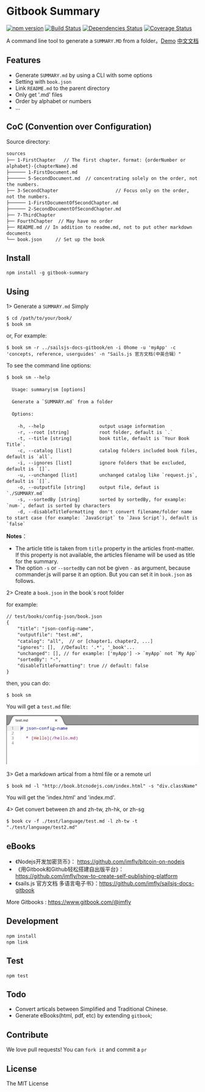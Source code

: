 # Gitbook Summary

[![npm version](https://badge.fury.io/js/gitbook-summary.svg)](https://badge.fury.io/js/gitbook-summary)
[![Build Status](https://travis-ci.org/imfly/gitbook-summary.png?branch=master)](https://travis-ci.org/imfly/gitbook-summary)
[![Dependencies Status](https://david-dm.org/imfly/gitbook-summary.png)](https://david-dm.org/imfly/gitbook-summary)
[![Coverage Status](https://coveralls.io/repos/imfly/gitbook-summary/badge.png)](https://coveralls.io/r/imfly/gitbook-summary)


A command line tool to generate a `SUMMARY.MD` from a folder。[Demo](http://imfly.github.io/how-to-create-self-publishing-platform) [中文文档](http://imfly.github.io/how-to-create-self-publishing-platform/3-%E5%A6%82%E4%BD%95%E6%89%93%E9%80%A0%E8%87%AA%E5%B7%B1%E7%9A%84%E5%B9%B3%E5%8F%B0%EF%BC%9F/2-Summary%E7%9A%84%E4%BD%BF%E7%94%A8.html)

## Features

- Generate `SUMMARY.md` by using a CLI with some options
- Setting with `book.json`
- Link `README.md` to the parent directory
- Only get '.md' files
- Order by alphabet or numbers
- ...

## CoC (Convention over Configuration)

Source directory:

```
sources
├── 1-FirstChapter   // The first chapter，format: {orderNumber or alphabet}-{chapterName}.md
├────── 1-FirstDocument.md
├────── 5-SecondDocument.md  // concentrating solely on the order, not the numbers.
├── 3-SecondChapter                     // Focus only on the order, not the numbers.
├────── 1-FirstDocumentOfSecondChapter.md
├────── 2-SecondDocumentOfSecondChapter.md  
├── 7-ThirdChapter
├── FourthChapter  // May have no order
├── README.md // In addition to readme.md, not to put other markdown documents
└── book.json     // Set up the book
```

## Install

```
npm install -g gitbook-summary
```

## Using

1> Generate a `SUMMARY.md` Simply

```
$ cd /path/to/your/book/
$ book sm
```

or, For example:

```
$ book sm -r ../sailsjs-docs-gitbook/en -i 0home -u 'myApp' -c 'concepts, reference, userguides' -n "Sails.js 官方文档(中英合辑）"
```

To see the command line options:

```
$ book sm --help

  Usage: summary|sm [options]

  Generate a `SUMMARY.md` from a folder

  Options:

    -h, --help                    output usage information
    -r, --root [string]           root folder, default is `.`
    -t, --title [string]          book title, default is `Your Book Title`.
    -c, --catalog [list]          catalog folders included book files, default is `all`.
    -i, --ignores [list]          ignore folders that be excluded, default is `[]`.
    -u, --unchanged [list]        unchanged catalog like `request.js`, default is `[]`.
    -o, --outputfile [string]     output file, defaut is `./SUMMARY.md`
    -s, --sortedBy [string]       sorted by sortedBy, for example: `num-`, defaut is sorted by characters
    -d, --disableTitleFormatting  don't convert filename/folder name to start case (for example: `JavaScript` to `Java Script`), default is `false`

```

**Notes**： 
* The article title is taken from `title` property in the articles front-matter. If this property is not available, the articles filename will be used as title for the summary. 
* The option `-s` or `--sortedBy` can not be given `-` as argument, because commander.js will parse it an option. But you can set it in `book.json` as follows.


2> Create a `book.json` in the book`s root folder

for example:

```
// test/books/config-json/book.json
{
    "title": "json-config-name",
    "outputfile": "test.md",
    "catalog": "all",  // or [chapter1，chapter2, ...]
    "ignores": [],  //Default: '.*', '_book'...
    "unchanged": [], // for example: ['myApp'] -> `myApp` not `My App`
    "sortedBy": "-",
    "disableTitleFormatting": true // default: false
}
```

then, you can do:

```
$ book sm
```

You will get a `test.md` file:

![test.md.jpg](doc/img/test.md.jpg)

3> Get a markdown artical from a html file or a remote url

```
$ book md -l "http://book.btcnodejs.com/index.html" -s "div.className"
```

You will get the 'index.html' and 'index.md'.

4> Get convert between zh and zh-tw, zh-hk, or zh-sg

```
$ book cv -f ./test/language/test.md -l zh-tw -t "./test/language/test2.md"
```

## eBooks

* 《Nodejs开发加密货币》： https://github.com/imfly/bitcoin-on-nodejs
* 《用Gitbook和Github轻松搭建自出版平台》： https://github.com/imfly/how-to-create-self-publishing-platform
* 《sails.js 官方文档 多语言电子书》：https://github.com/imfly/sailsjs-docs-gitbook

More Gitbooks : https://www.gitbook.com/@imfly

## Development

```
npm install
npm link
```

## Test

```
npm test
```

## Todo

- Convert articals between Simplified and Traditional Chinese.
- Generate eBooks(html, pdf, etc) by extending `gitbook`;

## Contribute

We love pull requests! You can `fork it` and commit a `pr`

## License

The MIT License
